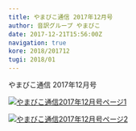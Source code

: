 ```yaml
---
title: やまびこ通信 2017年12月号
author: 音訳グループ やまびこ
date: 2017-12-21T15:56:00Z
navigation: true
kore: 2018/201712
tugi: 2018/01
---
```

やまびこ通信 2017年12月号

<audio preload="auto">
  <source src="media/201712/201712.mp3" type="audio/mpeg" controls />
  <source src="media/201712/201712.ogg" type="audio/ogg" controls />
  Your browser does not support the audio tag.
</audio>

<a href="media/201712/201712-1.svg" target="_blank"><img src="media/201712/201712-1.png" alt="やまびこ通信2017年12月号ページ1" srcset="media/201712/201712-1.svg" /></a>

<a href="media/201712/201712-2.svg" target="_blank"><img src="media/201712/201712-2.png" alt="やまびこ通信2017年12月号ページ2" srcset="media/201712/201712-2.svg" /></a>

